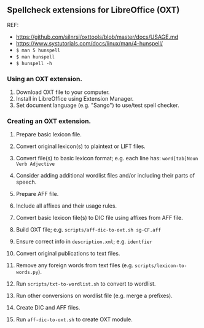 ## Spellcheck extensions for LibreOffice (OXT)

REF:
- https://github.com/silnrsi/oxttools/blob/master/docs/USAGE.md
- https://www.systutorials.com/docs/linux/man/4-hunspell/
- ```$ man 5 hunspell```
- ```$ man hunspell```
- ```$ hunspell -h```

### Using an OXT extension.

1. Download OXT file to your computer.
1. Install in LibreOffice using Extension Manager.
1. Set document language (e.g. "Sango") to use/test spell checker.

### Creating an OXT extension.

1. Prepare basic lexicon file.
  1. Convert original lexicon(s) to plaintext or LIFT files.
  1. Convert file(s) to basic lexicon format; e.g. each line has: `word[tab]Noun Verb Adjective`
  1. Consider adding additional wordlist files and/or including their parts of speech.
1. Prepare AFF file.
  1. Include all affixes and their usage rules.
1. Convert basic lexicon file(s) to DIC file using affixes from AFF file.
1. Build OXT file; e.g. `scripts/aff-dic-to-oxt.sh sg-CF.aff`
1. Ensure correct info in `description.xml`; e.g. `identfier`

1. Convert original publications to text files.
1. Remove any foreign words from text files (e.g. `scripts/lexicon-to-words.py`).
1. Run `scripts/txt-to-wordlist.sh` to convert to wordlist.
1. Run other conversions on wordlist file (e.g. merge a prefixes).
1. Create DIC and AFF files.
1. Run `aff-dic-to-oxt.sh` to create OXT module.
